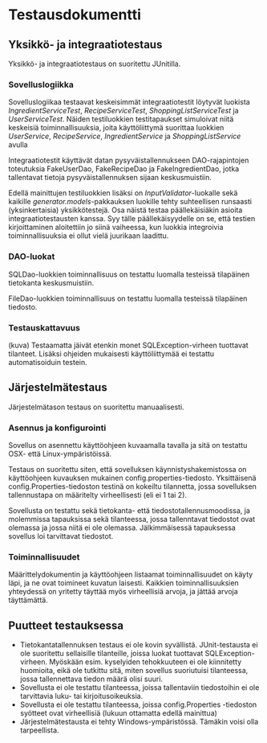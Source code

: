 # Testausdokumentti
## Yksikkö- ja integraatiotestaus
Yksikkö- ja integraatiotestaus on suoritettu JUnitilla.

### Sovelluslogiikka

Sovelluslogiikaa testaavat keskeisimmät integraatiotestit löytyvät luokista *IngredientServiceTest*, *RecipeServiceTest*, *ShoppingListServiceTest* ja *UserServiceTest*. Näiden testiluokkien testitapaukset simuloivat niitä keskeisiä toiminnallisuuksia, joita käyttöliittymä suorittaa luokkien *UserService*, *RecipeService*, *IngredientService* ja *ShoppingListService* avulla

Integraatiotestit käyttävät datan pysyväistallennukseen DAO-rajapintojen toteutuksia FakeUserDao, FakeRecipeDao ja FakeIngredientDao, jotka tallentavat tietoja pysyväistallennuksen sijaan keskusmuistiin.

Edellä mainittujen testiluokkien lisäksi on *InputValidator*-luokalle sekä kaikille *generator.models*-pakkauksen luokille tehty suhteellisen runsaasti (yksinkertaisia) yksikkötestejä. Osa näistä testaa päällekäisiäkin asioita integraatiotestausten kanssa. Syy tälle päällekäisyydelle on se, että testien kirjoittaminen aloitettiin jo siinä vaiheessa, kun luokkia integroivia toiminnallisuuksia ei ollut vielä juurikaan laadittu.

### DAO-luokat

SQLDao-luokkien toiminnallisuus on testattu luomalla testeissä tilapäinen tietokanta keskusmuistiin.

FileDao-luokkien toiminnallisuus on testattu luomalla testeissä tilapäinen tiedosto.

### Testauskattavuus
(kuva)
Testaamatta jäivät etenkin monet SQLException-virheen tuottavat tilanteet.
Lisäksi ohjeiden mukaisesti käyttöliittymää ei testattu automatisoiduin testein.

## Järjestelmätestaus
Järjestelmätason testaus on suoritettu manuaalisesti.

### Asennus ja konfigurointi
Sovellus on asennettu käyttöohjeen kuvaamalla tavalla ja sitä on testattu OSX- että Linux-ympäristöissä.

Testaus on suoritettu siten, että sovelluksen käynnistyshakemistossa on käyttöohjeen kuvauksen mukainen config.properties-tiedosto. Yksittäisenä config.Properties-tiedoston testinä on kokeiltu tilannetta, jossa sovelluksen tallennustapa on määritelty virheellisesti (eli ei 1 tai 2).

Sovellusta on testattu sekä tietokanta- että tiedostotallennusmoodissa, ja molemmissa tapauksissa sekä tilanteessa, jossa tallenntavat tiedostot ovat olemassa ja jossa niitä ei ole olemassa. Jälkimmäisessä tapauksessa sovellus loi tarvittavat tiedostot.

### Toiminnallisuudet
Määrittelydokumentin ja käyttöohjeen listaamat toiminnallisuudet on käyty läpi, ja ne ovat toimineet kuvatun laisesti. Kaikkien toiminnallisuuksien yhteydessä on yritetty täyttää myös virheellisiä arvoja, ja jättää arvoja täyttämättä.

## Puutteet testauksessa
- Tietokantatallennuksen testaus ei ole kovin syvällistä. JUnit-testausta ei ole suoritettu sellaisille tilanteille, joissa luokat tuottavat SQLException-virheen. Myöskään esim. kyselyiden tehokkuuteen ei ole kiinnitetty huomioita, eikä ole tutkittu sitä, miten sovellus suoriutuisi tilanteessa, jossa tallennettava tiedon määrä olisi suuri.
- Sovellusta ei ole testattu tilanteessa, joissa tallentaviin tiedostoihin ei ole tarvittavia luku- tai kirjoitusoikeuksia.
- Sovellusta ei ole testattu tilanteessa, joissa config.Properties -tiedoston syötteet ovat virheellisiä (lukuun ottamatta edellä mainittua)
- Järjestelmätestausta ei tehty Windows-ympäristössä. Tämäkin voisi olla tarpeellista.
